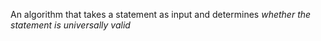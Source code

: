 An algorithm that takes a statement as input and determines *whether the statement is universally valid*